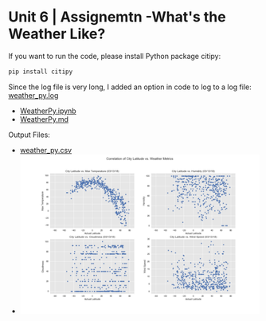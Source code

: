 # Unit 6 | Assignemtn -What's the Weather Like?

If you want to run the code, please install Python package citipy:

```bash
pip install citipy
```

Since the log file is very long, I added an option in code to log to a log file: [weather_py.log](weather_py.log)

* [WeatherPy.ipynb](WeatherPy.ipynb)
* [WeatherPy.md](WeatherPy.md)

Output Files:

* [weather_py.csv](weather_py.csv)
* ![weather_actual.png](weather_actual.png)

